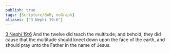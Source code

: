 ```yaml
---
publish: true
tags: [Scripture/BoM, noGraph]
aliases: ["3 Nephi 19:6"]
---
```

[3 Nephi 19:6](https://churchofjesuschrist.org/study/scriptures/bofm/3-ne/19?lang=eng&id=p6#p6) And the twelve did teach the multitude; and behold, they did cause that the multitude should kneel down upon the face of the earth, and should pray unto the Father in the name of Jesus.
